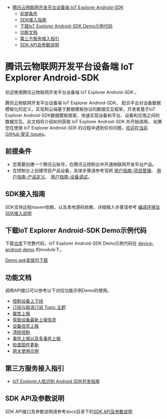 * [腾讯云物联网开发平台设备端 IoT Explorer Android-SDK](#腾讯云物联网开发平台设备端-IoT-Explorer-Android-SDK)
  * [前提条件](#前提条件)
  * [SDK接入指南](#SDK接入指南)
  * [下载IoT Explorer Android-SDK Demo示例代码](#下载IoT-Explorer-Android-SDK-Demo示例代码)
  * [功能文档](#功能文档)
  * [第三方服务接入指引](#第三方服务接入指引)
  * [SDK API及参数说明](#SDK-API及参数说明)

# 腾讯云物联网开发平台设备端 IoT Explorer Android-SDK
欢迎使用腾讯云物联网开发平台设备端 IoT Explorer Android-SDK 。

腾讯云物联网开发平台设备端 IoT Explorer Android-SDK， 配合平台对设备数据模板化的定义，实现和云端基于数据模板协议的数据交互框架，开发者基于IoT Explorer Android-SDK数据模板框架，快速实现设备和平台、设备和应用之间的数据交互。此文档将介绍如何获取 IoT Explorer Android-SDK 并开始调用。 如果您在使用 IoT Explorer Android-SDK 的过程中遇到任何问题，[欢迎在当前 GitHub 提交 Issues](https://github.com/tencentyun/iot-device-java/issues/new)。

## 前提条件
* 您需要创建一个腾讯云账号，在腾讯云控制台中开通物联网开发平台产品。
* 在控制台上创建项目产品设备，具体步骤请参考官网 [用户指南-项目管理](https://cloud.tencent.com/document/product/1081/40290)、 [用户指南-产品定义](https://cloud.tencent.com/document/product/1081/34739)、 [用户指南-设备调试](https://cloud.tencent.com/document/product/1081/34741)。

## SDK接入指南
SDK支持远程maven依赖，以及本地源码依赖，详细接入步骤请参考 [编译环境及SDK接入说明](https://github.com/tencentyun/iot-device-java/tree/master/explorer/explorer-device-android/docs/编译环境及SDK接入说明.md)

## 下载IoT Explorer Android-SDK Demo示例代码
下载[仓库](https://github.com/tencentyun/iot-device-java)下完整代码，IoT Explorer Android-SDK Demo示例代码在 [device-android-demo](https://github.com/tencentyun/iot-device-java/tree/master/explorer/device-android-demo) 的module下。

[Demo apk安装包下载](https://github.com/tencentyun/iot-device-android/wiki/下载安装)

## 功能文档
调用API接口可以参考以下对应功能示例Demo的使用。

* [控制设备上下线](https://github.com/tencentyun/iot-device-java/blob/master/explorer/explorer-device-android/docs/控制设备上下线.md)
* [订阅与取消订阅 Topic 主题](https://github.com/tencentyun/iot-device-java/blob/master/explorer/explorer-device-android/docs/订阅与取消订阅%20Topic%20主题.md)
* [属性上报](https://github.com/tencentyun/iot-device-java/blob/master/explorer/explorer-device-android/docs/属性上报.md)
* [获取设备最新上报信息](https://github.com/tencentyun/iot-device-java/blob/master/explorer/explorer-device-android/docs/获取设备最新上报信息.md)
* [设备信息上报](https://github.com/tencentyun/iot-device-java/blob/master/explorer/explorer-device-android/docs/设备信息上报.md)
* [清除控制](https://github.com/tencentyun/iot-device-java/blob/master/explorer/explorer-device-android/docs/清除控制.md)
* [事件上报以及多事件上报](https://github.com/tencentyun/iot-device-java/blob/master/explorer/explorer-device-android/docs/事件上报以及多事件上报.md)
* [检查固件更新](https://github.com/tencentyun/iot-device-java/blob/master/explorer/explorer-device-android/docs/检查固件更新.md)
* [网关使用示例](https://github.com/tencentyun/iot-device-java/blob/master/explorer/explorer-device-android/docs/网关使用示例.md)

## 第三方服务接入指引
* [IoT Explorer人脸识别 Android SDK开发指南](https://github.com/tencentyun/iot-device-java/tree/master/explorer/explorer-device-face/docs/IOT-Explorer人脸识别%20Android%20SDK开发指南.md)

## SDK API及参数说明
SDK API接口及参数说明请参考docs目录下的[SDK API及参数说明](https://github.com/tencentyun/iot-device-java/blob/master/explorer/explorer-device-android/docs/SDK%20API及参数说明.md)
